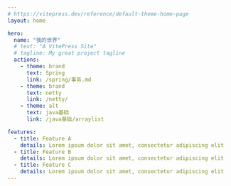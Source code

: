 ```yaml
---
# https://vitepress.dev/reference/default-theme-home-page
layout: home

hero:
  name: "我的世界"
  # text: "A VitePress Site"
  # tagline: My great project tagline
  actions:
    - theme: brand
      text: Spring
      link: /spring/事务.md
    - theme: brand
      text: netty
      link: /netty/
    - theme: alt
      text: java基础
      link: /java基础/arraylist

features:
  - title: Feature A
    details: Lorem ipsum dolor sit amet, consectetur adipiscing elit
  - title: Feature B
    details: Lorem ipsum dolor sit amet, consectetur adipiscing elit
  - title: Feature C
    details: Lorem ipsum dolor sit amet, consectetur adipiscing elit
---
```



